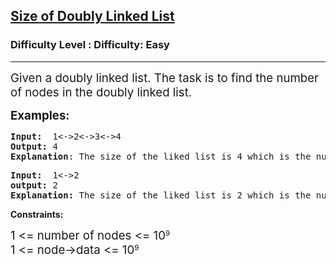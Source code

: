<h2><a href="https://www.geeksforgeeks.org/problems/size-of-doubly-linked-list--114556/1?page=1&difficulty=Easy&sortBy=accuracy">Size of Doubly Linked List</a></h2><h3>Difficulty Level : Difficulty: Easy</h3><hr><div class="problems_problem_content__Xm_eO"><p><span style="font-size: 14pt;">Given a doubly linked list. The task is to find the number of nodes in the doubly linked list.</span></p>
<p><strong><span style="font-size: 14pt;">Examples:</span></strong></p>
<pre><strong>Input:&nbsp; </strong>1&lt;-&gt;2&lt;-&gt;3&lt;-&gt;4<strong><br></strong><strong>Output: </strong>4<br><strong>Explanation</strong>: The size of the liked list is 4 which is the number of nodes in it</pre>
<pre><strong>Input:&nbsp; </strong>1&lt;-&gt;2<br><strong>output: </strong>2<br><strong>Explanation: </strong>The size of the liked list is 2 which is the number of nodes in it. </pre>
<p><strong>Constraints:</strong></p>
<p><span style="font-size: 18.6667px;">1 &lt;= number of nodes &lt;= 10</span><sup>9</sup><br style="font-size: 18.6667px;"><span style="font-size: 18.6667px;">1 &lt;= node-&gt;data &lt;= 10</span><sup>9</sup></p></div>